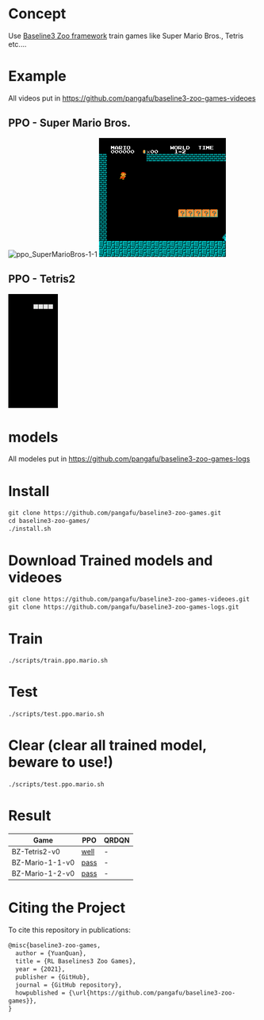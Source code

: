 # Concept
Use [Baseline3 Zoo framework](https://github.com/DLR-RM/rl-baselines3-zoo) train games like Super Mario Bros.,  Tetris etc....

# Example
All videos put in
https://github.com/pangafu/baseline3-zoo-games-videoes

## PPO - Super Mario Bros.
![ppo_SuperMarioBros-1-1](https://github.com/pangafu/baseline3-zoo-games-videoes/raw/main/ppo/SuperMarioBros-1-1-v0.gif)
![ppo_SuperMarioBros-1-2](https://github.com/pangafu/baseline3-zoo-games-videoes/raw/main/ppo/SuperMarioBros-1-2-v0.gif)

## PPO - Tetris2
![ppo - Tetris2](https://github.com/pangafu/baseline3-zoo-games-videoes/raw/main/ppo/Tetris2-v0.gif)

# models
All modeles put in
https://github.com/pangafu/baseline3-zoo-games-logs

# Install
    git clone https://github.com/pangafu/baseline3-zoo-games.git
    cd baseline3-zoo-games/
    ./install.sh

# Download Trained models and videoes

    git clone https://github.com/pangafu/baseline3-zoo-games-videoes.git
    git clone https://github.com/pangafu/baseline3-zoo-games-logs.git
    
# Train
    ./scripts/train.ppo.mario.sh
    
    
# Test
    ./scripts/test.ppo.mario.sh
    
    
# Clear (clear all trained model, beware to use!)
    ./scripts/test.ppo.mario.sh
    
# Result
|  Game            | PPO  | QRDQN |
| ---------------  | ---- |  ---- | 
| BZ-Tetris2-v0  | [well](https://github.com/pangafu/baseline3-zoo-games-logs/tree/main/ppo/BZ-Tetris2-v0_1/) |  - |
| BZ-Mario-1-1-v0  | [pass](https://github.com/pangafu/baseline3-zoo-games-logs/tree/main/ppo/BZ-Mario-1-1-v0_1) |  - |
| BZ-Mario-1-2-v0  | [pass](https://github.com/pangafu/baseline3-zoo-games-logs/tree/main/ppo/BZ-Mario-1-2-v0_1) |  - |

# Citing the Project
To cite this repository in publications:

    @misc{baseline3-zoo-games,
      author = {YuanQuan},
      title = {RL Baselines3 Zoo Games},
      year = {2021},
      publisher = {GitHub},
      journal = {GitHub repository},
      howpublished = {\url{https://github.com/pangafu/baseline3-zoo-games}},
    }
